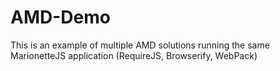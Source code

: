 # AMD-Demo
This is an example of multiple AMD solutions running the same MarionetteJS application (RequireJS, Browserify, WebPack)
